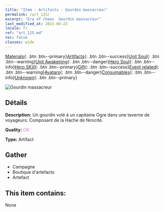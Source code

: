 ```yaml
---
title: "Item - Artifacts - Gourdin massacreur"
permalink: /art_125/
excerpt: "Era of Chaos  Gourdin massacreur"
last_modified_at: 2021-04-23
locale: fr
ref: "art_125.md"
toc: false
classes: wide
---
```

 [Materials](/ItemsFR/){: .btn .btn--primary}[Artifacts](/ItemsFR/Artifacts/){: .btn .btn--success}[Unit Soul](/ItemsFR/UnitSoul/){: .btn .btn--warning}[Unit Awakening](/ItemsFR/UnitAwakening/){: .btn .btn--danger}[Hero Soul](/ItemsFR/HeroSoul/){: .btn .btn--info}[Hero SKill](/ItemsFR/HeroSkill/){: .btn .btn--primary}[Gift](/ItemsFR/Gift/){: .btn .btn--success}[Event related](/ItemsFR/Events/){: .btn .btn--warning}[Avatars](/ItemsFR/Avatars/){: .btn .btn--danger}[Consumables](/ItemsFR/Consumables/){: .btn .btn--info}[Unknown](/ItemsFR/Unknown/){: .btn .btn--primary}

 ![Gourdin massacreur](/images/t/artifact_40311.png)

## Détails
 **Description:** Un gourdin volé à un capitaine Ogre dans une taverne de voyageurs. Composant de la Hache de férocité.

 **Quality:** <span style="color: #DA70D6">OK</span>

 **Type:** Artifact

## Gather

*    Campagne 
*    Boutique d'artefacts 
*    Artefact 

## This item contains:

  None

